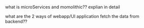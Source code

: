 what is microServices and momolithic?? explian in detail

what are the 2 ways of webapp/UI application fetch the data from backend??